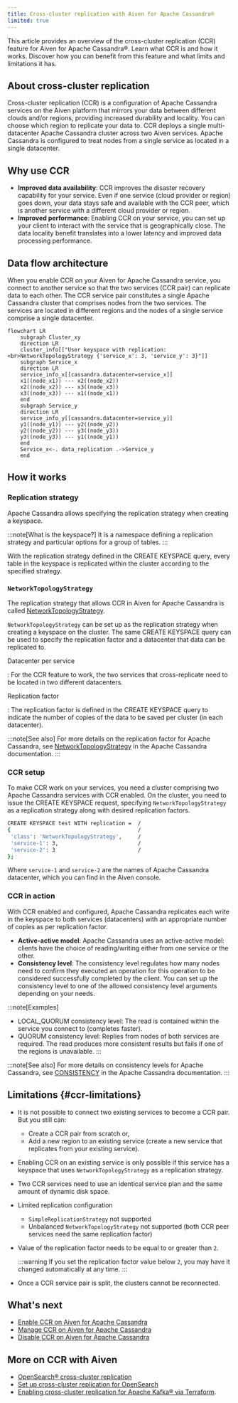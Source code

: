```yaml
---
title: Cross-cluster replication with Aiven for Apache Cassandra®
limited: true
---
```


This article provides an overview of the cross-cluster replication (CCR) feature for Aiven for Apache Cassandra®. Learn what CCR is and how it works. Discover how you can benefit from this feature and what limits and limitations it has.

## About cross-cluster replication

Cross-cluster replication (CCR) is a configuration of Apache Cassandra
services on the Aiven platform that mirrors your data between different
clouds and/or regions, providing increased durability and locality. You
can choose which region to replicate your data to. CCR deploys a single
multi-datacenter Apache Cassandra cluster across two Aiven services.
Apache Cassandra is configured to treat nodes from a single service as
located in a single datacenter.

## Why use CCR

-   **Improved data availability**: CCR improves the disaster recovery
    capability for your service. Even if one service (cloud provider or
    region) goes down, your data stays safe and available with the CCR
    peer, which is another service with a different cloud provider or
    region.
-   **Improved performance**: Enabling CCR on your service, you can set
    up your client to interact with the service that is geographically
    close. The data locality benefit translates into a lower latency and
    improved data processing performance.

## Data flow architecture

When you enable CCR on your Aiven for Apache Cassandra service, you
connect to another service so that the two services (CCR pair) can
replicate data to each other. The CCR service pair constitutes a single
Apache Cassandra cluster that comprises nodes from the two services. The
services are located in different regions and the nodes of a single
service comprise a single datacenter.

```mermaid
flowchart LR
    subgraph Cluster_xy
    direction LR
    cluster_info[["User keyspace with replication:<br>NetworkTopologyStrategy {'service_x': 3, 'service_y': 3}"]]
    subgraph Service_x
    direction LR
    service_info_x[[cassandra.datacenter=service_x]]
    x1((node_x1)) --- x2((node_x2))
    x2((node_x2)) --- x3((node_x3))
    x3((node_x3)) --- x1((node_x1))
    end
    subgraph Service_y
    direction LR
    service_info_y[[cassandra.datacenter=service_y]]
    y1((node_y1)) --- y2((node_y2))
    y2((node_y2)) --- y3((node_y3))
    y3((node_y3)) --- y1((node_y1))
    end
    Service_x<-. data_replication .->Service_y
    end
```


## How it works

### Replication strategy

Apache Cassandra allows specifying the replication strategy when
creating a keyspace.

:::note[What is the keyspace?]
It is a namespace defining a replication strategy and particular options
for a group of tables.
:::

With the replication strategy defined in the CREATE KEYSPACE query,
every table in the keyspace is replicated within the cluster according
to the specified strategy.

### `NetworkTopologyStrategy`

The replication strategy that allows CCR in Aiven for Apache Cassandra
is called
[NetworkTopologyStrategy](https://cassandra.apache.org/doc/4.1/cassandra/cql/ddl.html#networktopologystrategy).

`NetworkTopologyStrategy` can be set up as the replication strategy when
creating a keyspace on the cluster. The same CREATE KEYSPACE query can
be used to specify the replication factor and a datacenter that data can
be replicated to.

Datacenter per service

:   For the CCR feature to work, the two services that cross-replicate
    need to be located in two different datacenters.

Replication factor

:   The replication factor is defined in the CREATE KEYSPACE query to
    indicate the number of copies of the data to be saved per cluster
    (in each datacenter).

:::note[See also]
For more details on the replication factor for Apache Cassandra, see
[NetworkTopologyStrategy](https://cassandra.apache.org/doc/4.1/cassandra/cql/ddl.html#networktopologystrategy)
in the Apache Cassandra documentation.
:::

### CCR setup

To make CCR work on your services, you need a cluster comprising two
Apache Cassandra services with CCR enabled. On the cluster, you need to
issue the CREATE KEYSPACE request, specifying `NetworkTopologyStrategy`
as a replication strategy along with desired replication factors.

```bash
CREATE KEYSPACE test WITH replication =  /
{                                        /
 'class': 'NetworkTopologyStrategy',     /
 'service-1': 3,                         /
 'service-2': 3                          /
};
```

Where `service-1` and `service-2` are the names of Apache Cassandra
datacenter, which you can find in the Aiven console.

### CCR in action

With CCR enabled and configured, Apache Cassandra replicates each write
in the keyspace to both services (datacenters) with an appropriate
number of copies as per replication factor.

-   **Active-active model**: Apache Cassandra uses an active-active
    model: clients have the choice of reading/writing either from one
    service or the other.
-   **Consistency level**: The consistency level regulates how many
    nodes need to confirm they executed an operation for this operation
    to be considered successfully completed by the client. You can set
    up the consistency level to one of the allowed consistency level
    arguments depending on your needs.

:::note[Examples]
-   LOCAL_QUORUM consistency level: The read is contained within the
    service you connect to (completes faster).
-   QUORUM consistency level: Replies from nodes of both services are
    required. The read produces more consistent results but fails if one
    of the regions is unavailable.
:::

:::note[See also]
For more details on consistency levels for Apache Cassandra, see
[CONSISTENCY](https://cassandra.apache.org/doc/4.1/cassandra/tools/cqlsh.html#consistency)
in the Apache Cassandra documentation.
:::

## Limitations {#ccr-limitations}

-   It is not possible to connect two existing services to become a CCR
    pair. But you still can:

    -   Create a CCR pair from scratch or,
    -   Add a new region to an existing service (create a new service
        that replicates from your existing service).

-   Enabling CCR on an existing service is only possible if this service
    has a keyspace that uses `NetworkTopologyStrategy` as a replication
    strategy.

-   Two CCR services need to use an identical service plan and the same
    amount of dynamic disk space.

-   Limited replication configuration

    -   `SimpleReplicationStrategy` not supported
    -   Unbalanced `NetworkTopologyStrategy` not supported (both CCR
        peer services need the same replication factor)

-   Value of the replication factor needs to be equal to or greater than
    `2`.

    :::warning
    If you set the replication factor value below `2`, you may have it
    changed automatically at any time.
    :::

-   Once a CCR service pair is split, the clusters cannot be
    reconnected.

## What's next

-   [Enable CCR on Aiven for Apache Cassandra](/docs/products/cassandra/howto/enable-cross-cluster-replication)
-   [Manage CCR on Aiven for Apache Cassandra](/docs/products/cassandra/howto/manage-cross-cluster-replication)
-   [Disable CCR on Aiven for Apache Cassandra](/docs/products/cassandra/howto/disable-cross-cluster-replication)

## More on CCR with Aiven

-   [OpenSearch® cross-cluster replication](/docs/products/opensearch/concepts/cross-cluster-replication-opensearch)
-   [Set up cross-cluster replication for OpenSearch](/docs/products/opensearch/howto/setup-cross-cluster-replication-opensearch)
-   [Enabling cross-cluster replication for Apache Kafka® via
    Terraform](https://aiven.io/developer/kafka-mirrormaker-crosscluster).
